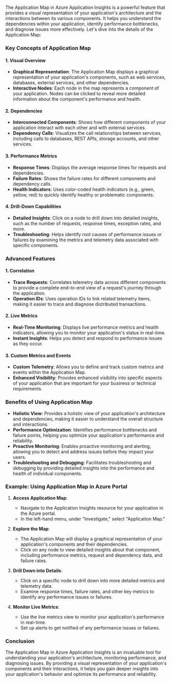 The Application Map in Azure Application Insights is a powerful feature that provides a visual representation of your application's architecture and the interactions between its various components. It helps you understand the dependencies within your application, identify performance bottlenecks, and diagnose issues more effectively. Let's dive into the details of the Application Map:

### Key Concepts of Application Map

#### 1. **Visual Overview**

- **Graphical Representation**: The Application Map displays a graphical representation of your application's components, such as web services, databases, external services, and other dependencies.
- **Interactive Nodes**: Each node in the map represents a component of your application. Nodes can be clicked to reveal more detailed information about the component's performance and health.

#### 2. **Dependencies**

- **Interconnected Components**: Shows how different components of your application interact with each other and with external services.
- **Dependency Calls**: Visualizes the call relationships between services, including calls to databases, REST APIs, storage accounts, and other services.

#### 3. **Performance Metrics**

- **Response Times**: Displays the average response times for requests and dependencies.
- **Failure Rates**: Shows the failure rates for different components and dependency calls.
- **Health Indicators**: Uses color-coded health indicators (e.g., green, yellow, red) to quickly identify healthy or problematic components.

#### 4. **Drill-Down Capabilities**

- **Detailed Insights**: Click on a node to drill down into detailed insights, such as the number of requests, response times, exception rates, and more.
- **Troubleshooting**: Helps identify root causes of performance issues or failures by examining the metrics and telemetry data associated with specific components.

### Advanced Features

#### 1. **Correlation**

- **Trace Requests**: Correlates telemetry data across different components to provide a complete end-to-end view of a request's journey through the application.
- **Operation IDs**: Uses operation IDs to link related telemetry items, making it easier to trace and diagnose distributed transactions.

#### 2. **Live Metrics**

- **Real-Time Monitoring**: Displays live performance metrics and health indicators, allowing you to monitor your application's status in real-time.
- **Instant Insights**: Helps you detect and respond to performance issues as they occur.

#### 3. **Custom Metrics and Events**

- **Custom Telemetry**: Allows you to define and track custom metrics and events within the Application Map.
- **Enhanced Visibility**: Provides enhanced visibility into specific aspects of your application that are important for your business or technical requirements.

### Benefits of Using Application Map

- **Holistic View**: Provides a holistic view of your application's architecture and dependencies, making it easier to understand the overall structure and interactions.
- **Performance Optimization**: Identifies performance bottlenecks and failure points, helping you optimize your application's performance and reliability.
- **Proactive Monitoring**: Enables proactive monitoring and alerting, allowing you to detect and address issues before they impact your users.
- **Troubleshooting and Debugging**: Facilitates troubleshooting and debugging by providing detailed insights into the performance and health of individual components.

### Example: Using Application Map in Azure Portal

1. **Access Application Map**:

   - Navigate to the Application Insights resource for your application in the Azure portal.
   - In the left-hand menu, under "Investigate," select "Application Map."

2. **Explore the Map**:

   - The Application Map will display a graphical representation of your application's components and their dependencies.
   - Click on any node to view detailed insights about that component, including performance metrics, request and dependency data, and failure rates.

3. **Drill Down into Details**:

   - Click on a specific node to drill down into more detailed metrics and telemetry data.
   - Examine response times, failure rates, and other key metrics to identify any performance issues or failures.

4. **Monitor Live Metrics**:
   - Use the live metrics view to monitor your application's performance in real-time.
   - Set up alerts to get notified of any performance issues or failures.

### Conclusion

The Application Map in Azure Application Insights is an invaluable tool for understanding your application's architecture, monitoring performance, and diagnosing issues. By providing a visual representation of your application's components and their interactions, it helps you gain deeper insights into your application's behavior and optimize its performance and reliability.

